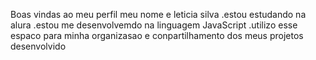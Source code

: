 Boas vindas ao meu perfil
meu nome e leticia silva
.estou estudando na alura
.estou me desenvolvemdo na linguagem JavaScript
.utilizo esse espaco para minha organizasao e conpartilhamento dos meus projetos desenvolvido
